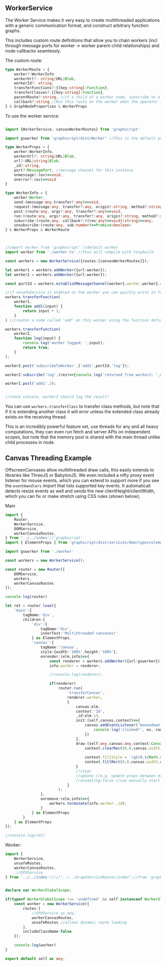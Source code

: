 ## WorkerService

The Worker Service makes it very easy to create multithreaded applications with a generic communication format, and construct arbitrary function graphs.

This includes custom route definitions that allow you to chain workers (incl through message ports for worker -> worker parent-child relationships) and node callbacks seamlessly. 

The custom route:
```ts
type WorkerRoute = {
    worker?:WorkerInfo
    workerUrl?: string|URL|Blob,
    workerId?: string,
    transferFunctions?:{[key:string]:Function},
    transferClasses?:{[key:string]:Function},
    parentRoute?:string, //if a child of a worker node, subscribe to a route on a parent worker?
    callback?:string //Run this route on the worker when the operator is called. If this route is a child of another node, run this node on the child worker when it receives a message. 
} & GraphNodeProperties & WorkerProps

```


To use the worker service:
```ts

import {WorkerService, canvasWorkerRoutes} from 'graphscript' 

import gsworker from 'graphscript/dist/Worker' //This is the default worker which is set up with a worker service to send/receive messages, plus unsafeservice to write data and functions arbitrarily to build single file pipelines

type WorkerProps = {
    worker:WorkerInfo,
    workerUrl?: string|URL|Blob,
    url?:URL|string|Blob,
    _id?:string,
    port?:MessagePort, //message channel for this instance
    onmessage?:(ev)=>void,
    onerror?:(ev)=>void
} 

type WorkerInfo = {
    worker:Worker,
    send:(message:any,transfer?:any)=>void,
    request:(message:any, transfer?:any, origin?:string, method?:string)=>Promise<any>,
    post:(route:any, args?:any, transfer?:any)=>void,
    run:(route:any, args?:any, transfer?:any, origin?:string, method?:string)=>Promise<any>
    subscribe:(route:any, callback?:((res:any)=>void)|string)=>any,
    unsubscribe:(route:any, sub:number)=>Promise<boolean>
} & WorkerProps & WorkerRoute



//import worker from 'graphscript' //default worker
import worker from './worker.ts' //this will compile with tinybuild

const workers = new WorkerService({routes:[canvasWorkerRoutes]});

let worker1 = workers.addWorker({url:worker});
let worker2 = workers.addWorker({url:worker});

const portId = workers.establishMessageChannel(worker1.worker,worker2.worker)

//if unsafeService is enabled on the worker you can quickly write in functions from the main thread
workers.transferFunction(
    worker1,
    function add1(input) {
        return input + 1;
    }
) //creates a node called 'add' on this worker using the function definition

workers.transferFunction(
    worker2,
    function log(input) {
        console.log('worker logged: ',input);
        return true;
    }
);

worker2.post('subscribeToWorker',['add1',portId,'log']);

worker2.subscribe('log',(res)=>{console.log('returned from worker2: ',res);}) //should grab the 'true' result from worker2 back on the main thread.

worker1.post('add1',3);


//check console, worker2 should log the result!

```

You can use `workers.transferClass` to transfer class methods, but note that if it is extending another class it will error unless the extended class already exists on the receiving thread.

This is an incredibly powerful feature set, use threads for any and all heavy computations, they can even run fetch and server APIs on independent scopes, but note that the memory pool is shared with the main thread unlike child processes in node.



## Canvas Threading Example

OffscreenCanvases allow multithreaded draw calls, this easily extends to libraries like ThreeJS or BabylonJS. We even included a nifty proxy event listener for mouse events, which you can extend to support more if you see the `eventHandlers` import that lists supported key events. It automaticall detects resize events as well and sends the new clientHeight/clientWidth, which you can fix or make stretch using CSS rules (shown below);

Main
```ts
import {
    Router,
    WorkerService,
    DOMService,
    workerCanvasRoutes,
} from '../../index'//'graphscript'
import { ElementProps } from 'graphscript/dist/services/dom/types/element';

import gsworker from './worker'

const workers = new WorkerService();

const router = new Router([
    DOMService,
    workers,
    workerCanvasRoutes
]);

console.log(router)

let ret = router.load({
    'main':{
        tagName:'div',
        children:{
            'div':{
                tagName:'div',
                innerText:'Multithreaded canvases!'
            } as ElementProps,
            'canvas':{
                tagName:'canvas',
                style:{width:'100%',height:'100%'},
                onrender:(elm,info)=>{
                    const renderer = workers.addWorker({url:gsworker});
                    info.worker = renderer;

                    //console.log(renderer);

                    if(renderer)
                        router.run(
                            'transferCanvas', 
                            renderer.worker, 
                            {
                                canvas:elm,
                                context:'2d',
                                _id:elm.id,
                                init:(self,canvas,context)=>{
                                    canvas.addEventListener('mousedown',(ev)=>{
                                        console.log('clicked!', ev, canvas);
                                    })
                                },
                                draw:(self:any,canvas:any,context:CanvasRenderingContext2D)=>{
                                    context.clearRect(0,0,canvas.width, canvas.height);
                                    
                                    context.fillStyle = `rgb(0,${Math.sin(Date.now()*0.001)*255},${Math.cos(Date.now()*0.001)*255})`;
                                    context.fillRect(0,0,canvas.width,canvas.height);
                                }
                                //clear
                                //update //e.g. update props between draw calls or call drawFrame manually
                                //animating:false //can manually start the animation later
                            }
                        );
                },
                onremove:(elm,info)=>{
                    workers.terminate(info.worker._id);
                }        
            } as ElementProps      
        } 
    } as ElementProps
});

//console.log(ret)
```

Worker:
```ts
import { 
    WorkerService, 
    unsafeRoutes, 
    workerCanvasRoutes,
     //GPUService 
} from '../../index'/////"../../GraphServiceRouter/index";//from 'graphscript'


declare var WorkerGlobalScope;

if(typeof WorkerGlobalScope !== 'undefined' && self instanceof WorkerGlobalScope) {
    const worker = new WorkerService({
        routes:[
            //GPUService as any,
            workerCanvasRoutes,
            unsafeRoutes //allows dynamic route loading
        ],
        includeClassName:false
    });

    console.log(worker)
}

export default self as any;

```
